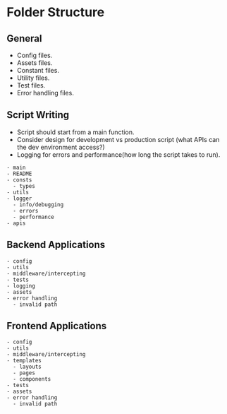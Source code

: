 # Folder Structure

## General

- Config files.
- Assets files.
- Constant files.
- Utility files.
- Test files.
- Error handling files.

## Script Writing

- Script should start from a main function.
- Consider design for development vs production script (what APIs can the dev environment access?)
- Logging for errors and performance(how long the script takes to run).

```
- main
- README
- consts
  - types
- utils
- logger
  - info/debugging
  - errors
  - performance
- apis
```

## Backend Applications

```
- config
- utils
- middleware/intercepting
- tests
- logging
- assets
- error handling
  - invalid path
```

## Frontend Applications

```
- config
- utils
- middleware/intercepting
- templates
  - layouts
  - pages
  - components
- tests
- assets
- error handling
  - invalid path
```
